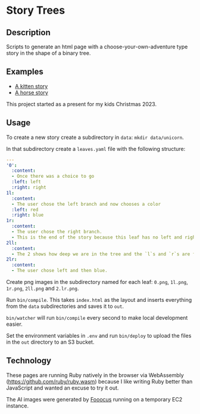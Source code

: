 # Story Trees

## Description

Scripts to generate an html page with a choose-your-own-adventure type story in the shape of a binary tree.

## Examples

* [A kitten story](https://danielesplin-files.s3.amazonaws.com/public/stories/kitten/index.html)
* [A horse story](https://danielesplin-files.s3.amazonaws.com/public/stories/horse/index.html)

This project started as a present for my kids Christmas 2023.

## Usage

To create a new story create a subdirectory in `data`: `mkdir data/unicorn`.

In that subdirectory create a `leaves.yaml` file with the following structure:

```yaml
---
'0':
  :content:
  - Once there was a choice to go
  :left: left
  :right: right
1l:
  :content:
  - The user chose the left branch and now chooses a color
  :left: red
  :right: blue
1r:
  :content:
  - The user chose the right branch.
  - This is the end of the story because this leaf has no left and right options.
2ll:
  :content:
  - The 2 shows how deep we are in the tree and the `l`s and `r`s are for left or right.
2lr:
  :content:
  - The user chose left and then blue.
```

Create png images in the subdirectory named for each leaf: `0.png`, `1l.png`, `1r.png`, `2ll.png` and `2.lr.png`.

Run `bin/compile`. This takes `index.html` as the layout and inserts everything from the `data` subdirectories and saves it to `out`.

`bin/watcher` will run `bin/compile` every second to make local development easier.

Set the environment variables in `.env` and run `bin/deploy` to upload the files in the `out` directory to an S3 bucket.

## Technology

These pages are running Ruby natively in the browser via WebAssembly (https://github.com/ruby/ruby.wasm) because I like writing Ruby better than JavaScript and wanted an excuse to try it out.

The AI images were generated by [Fooocus](https://github.com/lllyasviel/Fooocus) running on a temporary EC2 instance.
